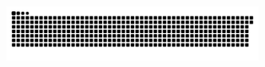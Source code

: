 <picture>
  <source media="(prefers-color-scheme: dark)" srcset="https://raw.githubusercontent.com/MarineHakobyan/MarineHakobyan/857fcc0edfd8b683e4e0c81a60f191568f9d80d4/github-contribution-grid-snake-dark.svg" />
  <source media="(prefers-color-scheme: light)" srcset="https://raw.githubusercontent.com/MarineHakobyan/MarineHakobyan/857fcc0edfd8b683e4e0c81a60f191568f9d80d4/github-contribution-grid-snake.svg" />
  <img alt="github-snake" src="https://raw.githubusercontent.com/MarineHakobyan/MarineHakobyan/857fcc0edfd8b683e4e0c81a60f191568f9d80d4/github-contribution-grid-snake-dark.svg" />
</picture>
